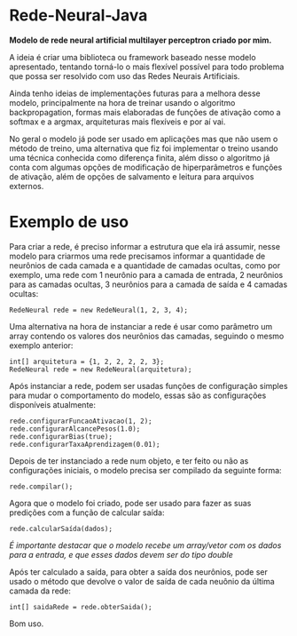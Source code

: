 # Rede-Neural-Java

<p><strong>Modelo de rede neural artificial multilayer perceptron criado por mim.</strong></p>

<p>
  A ideia é criar uma biblioteca ou framework baseado nesse modelo apresentado, tentando torná-lo o mais flexível 
  possível para todo problema que possa ser resolvido com uso das Redes Neurais Artificiais.
</p>

<p>
  Ainda tenho ideias de implementações futuras para a melhora desse modelo, principalmente na hora de treinar usando 
  o algoritmo backpropagation, formas mais elaboradas de funções de ativação como a softmax e a argmax, arquiteturas mais flexíveis e por aí vai.
</p>

<p>
  No geral o modelo já pode ser usado em aplicações mas que não usem o método de treino, uma alternativa que fiz foi implementar o treino usando uma técnica 
  conhecida como diferença finita, além disso o algoritmo já conta com algumas opções de modificação de hiperparâmetros e funções de ativação, além de opções de 
  salvamento e leitura para arquivos externos.
</p>

# Exemplo de uso
Para criar a rede, é preciso informar a estrutura que ela irá assumir, nesse modelo para criarmos uma rede precisamos informar a quantidade de neurônios de cada camada e a quantidade de camadas ocultas, como por exemplo, uma rede com 1 neurônio para a camada de entrada, 2 neurônios para as camadas ocultas, 3 neurônios para a camada de saída e 4 camadas ocultas:
``` 
RedeNeural rede = new RedeNeural(1, 2, 3, 4);
```
Uma alternativa na hora de instanciar a rede é usar como parâmetro um array contendo os valores dos neurônios das camadas, seguindo o mesmo exemplo anterior:
```
int[] arquitetura = {1, 2, 2, 2, 2, 3};
RedeNeural rede = new RedeNeural(arquitetura);
```
Após instanciar a rede, podem ser usadas funções de configuração simples para mudar o comportamento do modelo, essas são as configurações disponíveis atualmente:
``` 
rede.configurarFuncaoAtivacao(1, 2);
rede.configurarAlcancePesos(1.0);
rede.configurarBias(true);
rede.configurarTaxaAprendizagem(0.01);
```
Depois de ter instanciado a rede num objeto, e ter feito ou não as configurações iniciais, o modelo precisa ser compilado da seguinte forma:
``` 
rede.compilar();
```

Agora que o modelo foi criado, pode ser usado para fazer as suas predições com a função de calcular saída:
``` 
rede.calcularSaída(dados);
```
*É importante destacar que o modelo recebe um array/vetor com os dados para a entrada, e que esses dados devem ser do tipo double*

Após ter calculado a saída, para obter a saída dos neurônios, pode ser usado o método que devolve o valor de saída de cada neuônio da última camada da rede:
```
int[] saidaRede = rede.obterSaida();
```

Bom uso.
